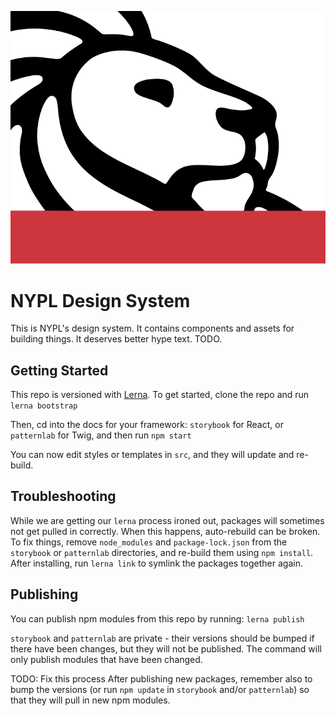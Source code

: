 ![NYPL Logo](./screenshot.png)

# NYPL Design System
This is NYPL's design system. It contains components and assets for building things. It deserves better hype text. TODO.


## Getting Started
This repo is versioned with [Lerna](https://github.com/lerna/lerna).  To get started, clone the repo and run 
``` lerna bootstrap ```

Then, cd into the docs for your framework: `storybook` for React, or `patternlab` for Twig, and then run 
``` npm start ```

You can now edit styles or templates in `src`, and they will update and re-build.  

## Troubleshooting
While we are getting our `lerna` process ironed out, packages will sometimes not get pulled in correctly.  When this happens, auto-rebuild can be broken.  To fix things, remove `node_modules` and `package-lock.json` from the `storybook` or `patternlab` directories, and re-build them using `npm install`.  After installing, run `lerna link` to symlink the packages together again.  

## Publishing
You can publish npm modules from this repo by running:
```lerna publish```

`storybook` and `patternlab` are private - their versions should be bumped if there have been changes, but they will not be published. 
The command will only publish modules that have been changed.  

TODO: Fix this process
After publishing new packages, remember also to bump the versions (or run `npm update` in `storybook` and/or `patternlab`) so that they will pull in new npm modules.  


